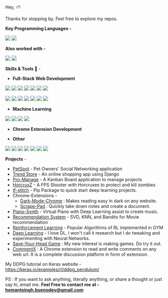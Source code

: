 Hey, :partly_sunny:

Thanks for stopping by. Feel free to explore my repos.

**Key Programming Languages -**
<p>
<img src="https://img.shields.io/static/v1?label=&message=Javascipt&style=flat-square&color=5400ff"/>
<img src="https://img.shields.io/static/v1?label=&message=Python&style=flat-square&color=5400ff"/>
</p>
	
**Also worked with -**
<p>
<img src="https://img.shields.io/static/v1?label=&message=C%2B%2B&style=flat-square&color=0445af"/>
<img src="https://img.shields.io/static/v1?label=&message=Java&style=flat-square&color=0445af"/>
</p>

**Skills & Tools :rocket:** -

- **Full-Stack Web Development**
<p>
<img src="https://img.shields.io/static/v1?label=&message=React&style=flat-square&color=009662"/>
<img src="https://img.shields.io/static/v1?label=&message=Redux&style=flat-square&color=009662"/>
<img src="https://img.shields.io/static/v1?label=&message=Django&style=flat-square&color=009662"/>
<img src="https://img.shields.io/static/v1?label=&message=Flask&style=flat-square&color=009662"/>
<img src="https://img.shields.io/static/v1?label=&message=Node.js&style=flat-square&color=009662"/>
<img src="https://img.shields.io/static/v1?label=&message=ExpressJS&style=flat-square&color=009662"/>
<img src="https://img.shields.io/static/v1?label=&message=MongoDB&style=flat-square&color=009662"/>
</p>
<p>
<img src="https://img.shields.io/static/v1?label=&message=MySQL&style=flat-square&color=009662"/>
<img src="https://img.shields.io/static/v1?label=&message=Firebase&style=flat-square&color=009662"/>
<img src="https://img.shields.io/static/v1?label=&message=Firebase&style=flat-square&color=009662"/>
<img src="https://img.shields.io/static/v1?label=&message=Jquery&style=flat-square&color=009662"/>
<img src="https://img.shields.io/static/v1?label=&message=Bootstrap&style=flat-square&color=009662"/>
<img src="https://img.shields.io/static/v1?label=&message=HTML&style=flat-square&color=009662"/>
<img src="https://img.shields.io/static/v1?label=&message=CSS&style=flat-square&color=009662"/>
</p> 
 
 - **Machine Learning**
 <p>
 <img src="https://img.shields.io/static/v1?label=&message=Tensorflow&style=flat-square&color=d65d2a"/>
 <img src="https://img.shields.io/static/v1?label=&message=Numpy&style=flat-square&color=d65d2a"/>
 <img src="https://img.shields.io/static/v1?label=&message=Pandas&style=flat-square&color=d65d2a"/>
 <img src="https://img.shields.io/static/v1?label=&message=Scikit-learn&style=flat-square&color=d65d2a" />
 </p>
 
 - **Chrome Extension Development**
 
 - **Other**
<p>
<img src="https://img.shields.io/static/v1?label=&message=Selenium&style=flat-square&color=008bd7"/>
<img src="https://img.shields.io/static/v1?label=&message=Twilio&style=flat-square&color=008bd7"/>
<img src="https://img.shields.io/static/v1?label=&message=Postman&style=flat-square&color=008bd7" />
<img src="https://img.shields.io/static/v1?label=&message=Git&style=flat-square&color=008bd7" />
<img src="https://img.shields.io/static/v1?label=&message=Docker&style=flat-square&color=008bd7" />
<img src="https://img.shields.io/static/v1?label=&message=Pygame&style=flat-square&color=008bd7" />
<img src="https://img.shields.io/static/v1?label=&message=Unity3D&style=flat-square&color=008bd7" />
</p>

**Projects** - 

- [PetSpot](https://github.com/amifunny/PetSpot) - Pet Owners' Social Networking application
- [Trend Store](https://github.com/amifunny/trend-store) - An online shopping app using Django
- [Pro-Manage](https://github.com/amifunny/pro-manage) - A Kanban Board application to manage projects
- [HorcruxZ](https://github.com/amifunny/HorcruxZ) - A FPS Shooter with Horcruxes to protect and kill zombies
- [tf-stitch](https://github.com/amifunny/tf-stitch) -  Pip Package to quick start deep learning projects.
 - Chrome-Extensions -
	 - [Dark-Mode-Chrome](https://github.com/amifunny/Dark_Mode_Chrome) : Makes reading easy in dark on any website.
	- [Scrape-Pad](https://github.com/amifunny/Scrape-Pad-Browser-Extension) : Quickly take down notes and create a document.
- [Piano-Synth](https://github.com/amifunny/Piano-Synth) - Virtual Piano with Deep Learning assist to create music.
- [Recommendation System](https://github.com/amifunny/likely) - SVD, KNN, and Bandits for Movie recommendation
- [Reinforcement Learning](https://github.com/amifunny/Reinforce_Adventure) - Popular Algorithms of RL implemented in GYM
- [Deep Learning](https://github.com/amifunny/Deep-Learning-Notebook) - I love DL. I won't call it research but I do tweaking and experimenting with Neural Networks.
- [Save-Your-Head Game](https://github.com/amifunny/Save-Your-Head) : My new interest is making games. Do try it out.
- [CommentX](https://github.com/amifunny/CommentX) : A Chrome extension to read and write comments on any web url. It is a complete discussion platform in form of extension.

My DDPG tutorial on Keras website - https://keras.io/examples/rl/ddpg_pendulum/

PS : If you want to ask anything, literally anything, or share a thought or just say hi, email me.
**Feel Free to contact me at - hemantsingh.buenodev@gmail.com** 
